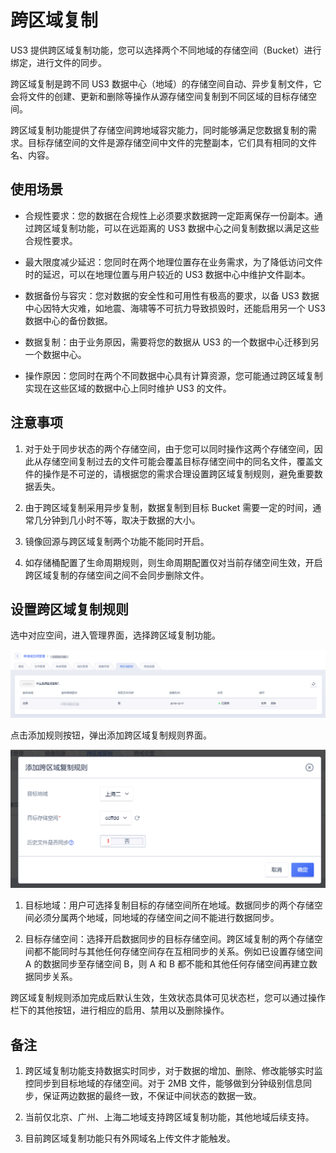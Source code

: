 

# 跨区域复制

US3 提供跨区域复制功能，您可以选择两个不同地域的存储空间（Bucket）进行绑定，进行文件的同步。

跨区域复制是跨不同 US3 数据中心（地域）的存储空间自动、异步复制文件，它会将文件的创建、更新和删除等操作从源存储空间复制到不同区域的目标存储空间。

跨区域复制功能提供了存储空间跨地域容灾能力，同时能够满足您数据复制的需求。目标存储空间的文件是源存储空间中文件的完整副本，它们具有相同的文件名、内容。

## 使用场景

* 合规性要求：您的数据在合规性上必须要求数据跨一定距离保存一份副本。通过跨区域复制功能，可以在远距离的 US3 数据中心之间复制数据以满足这些合规性要求。

* 最大限度减少延迟：您同时在两个地理位置存在业务需求，为了降低访问文件时的延迟，可以在地理位置与用户较近的 US3 数据中心中维护文件副本。

* 数据备份与容灾：您对数据的安全性和可用性有极高的要求，以备 US3 数据中心因特大灾难，如地震、海啸等不可抗力导致损毁时，还能启用另一个 US3 数据中心的备份数据。

* 数据复制：由于业务原因，需要将您的数据从 US3 的一个数据中心迁移到另一个数据中心。

* 操作原因：您同时在两个不同数据中心具有计算资源，您可能通过跨区域复制实现在这些区域的数据中心上同时维护 US3 的文件。

## 注意事项

1. 对于处于同步状态的两个存储空间，由于您可以同时操作这两个存储空间，因此从存储空间复制过去的文件可能会覆盖目标存储空间中的同名文件，覆盖文件的操作是不可逆的，请根据您的需求合理设置跨区域复制规则，避免重要数据丢失。

2. 由于跨区域复制采用异步复制，数据复制到目标 Bucket 需要一定的时间，通常几分钟到几小时不等，取决于数据的大小。

3. 镜像回源与跨区域复制两个功能不能同时开启。

4. 如存储桶配置了生命周期规则，则生命周期配置仅对当前存储空间生效，开启跨区域复制的存储空间之间不会同步删除文件。

## 设置跨区域复制规则

选中对应空间，进入管理界面，选择跨区域复制功能。

![](/images/跨区域复制1.png)

点击添加规则按钮，弹出添加跨区域复制规则界面。

![](/images/跨区域复制2.png)

1. 目标地域：用户可选择复制目标的存储空间所在地域。数据同步的两个存储空间必须分属两个地域，同地域的存储空间之间不能进行数据同步。

2. 目标存储空间：选择开启数据同步的目标存储空间。跨区域复制的两个存储空间都不能同时与其他任何存储空间存在互相同步的关系。例如已设置存储空间 A 的数据同步至存储空间 B，则 A 和 B 都不能和其他任何存储空间再建立数据同步关系。

跨区域复制规则添加完成后默认生效，生效状态具体可见状态栏，您可以通过操作栏下的其他按钮，进行相应的启用、禁用以及删除操作。

## 备注

1. 跨区域复制功能支持数据实时同步，对于数据的增加、删除、修改能够实时监控同步到目标地域的存储空间。对于 2MB 文件，能够做到分钟级别信息同步，保证两边数据的最终一致，不保证中间状态的数据一致。

2. 当前仅北京、广州、上海二地域支持跨区域复制功能，其他地域后续支持。

3. 目前跨区域复制功能只有外网域名上传文件才能触发。
